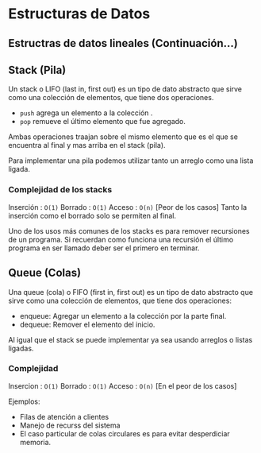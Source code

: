 # Estructuras de Datos

## Estructras de datos lineales (Continuaci&oacute;n...)

## Stack (Pila)

Un stack o LIFO (last in, first out) es un tipo de dato abstracto que sirve como una colecci&oacute;n de elementos, que tiene dos operaciones.
- `push` agrega un elemento a la colecci&oacute;n .
- `pop` remueve el &uacute;ltimo elemento que fue agregado.

Ambas operaciones traajan sobre el mismo elemento que es el que se encuentra al final y mas arriba en el stack (pila).

Para implementar una pila podemos utilizar tanto un arreglo como una lista ligada.

### Complejidad de los stacks
Inserci&oacute;n : `O(1)`
Borrado :  `O(1)`
Acceso : `O(n)` [Peor de los casos]
Tanto la inserci&oacute;n como el borrado solo se permiten al final.

Uno de los usos m&aacute;s comunes de los stacks es para remover recursiones de un programa. Si recuerdan como funciona una recursi&oacute;n el &uacute;ltimo programa en ser llamado deber ser el primero en terminar. 

## Queue (Colas)

Una queue (cola) o FIFO (first in, first out) es un tipo de dato abstracto que sirve como una colecci&oacute;n de elementos, que tiene dos operaciones:
- enqueue:  Agregar un elemento a la colecci&oacute;n por la parte final.
- dequeue: Remover el elemento del inicio.

Al igual que el stack se puede implementar ya sea usando arreglos o listas ligadas.

### Complejidad
Insercion : `O(1)`
Borrado  : `O(1)`
Acceso : `O(n)` [En el peor de los casos]

Ejemplos:
- Filas de atenci&oacute;n a clientes
- Manejo de recurss del sistema
- El caso particular de colas circulares es para evitar desperdiciar memoria.
